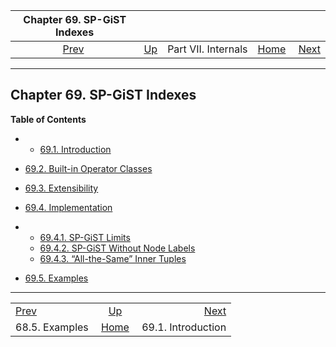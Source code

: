 

|          Chapter 69. SP-GiST Indexes         |                                            |                     |                                                       |                                                 |
| :------------------------------------------: | :----------------------------------------- | :-----------------: | ----------------------------------------------------: | ----------------------------------------------: |
| [Prev](gist-examples.html "68.5. Examples")  | [Up](internals.html "Part VII. Internals") | Part VII. Internals | [Home](index.html "PostgreSQL 17devel Documentation") |  [Next](spgist-intro.html "69.1. Introduction") |

***

## Chapter 69. SP-GiST Indexes

**Table of Contents**

  * *   [69.1. Introduction](spgist-intro.html)
  * [69.2. Built-in Operator Classes](spgist-builtin-opclasses.html)
  * [69.3. Extensibility](spgist-extensibility.html)
  * [69.4. Implementation](spgist-implementation.html)

    

  * *   [69.4.1. SP-GiST Limits](spgist-implementation.html#SPGIST-LIMITS)
    * [69.4.2. SP-GiST Without Node Labels](spgist-implementation.html#SPGIST-NULL-LABELS)
    * [69.4.3. “All-the-Same” Inner Tuples](spgist-implementation.html#SPGIST-ALL-THE-SAME)

* [69.5. Examples](spgist-examples.html)

***

|                                              |                                                       |                                                 |
| :------------------------------------------- | :---------------------------------------------------: | ----------------------------------------------: |
| [Prev](gist-examples.html "68.5. Examples")  |       [Up](internals.html "Part VII. Internals")      |  [Next](spgist-intro.html "69.1. Introduction") |
| 68.5. Examples                               | [Home](index.html "PostgreSQL 17devel Documentation") |                              69.1. Introduction |
